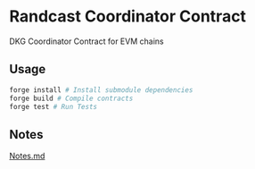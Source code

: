 # Randcast Coordinator Contract

DKG Coordinator Contract for EVM chains

## Usage

```bash
forge install # Install submodule dependencies
forge build # Compile contracts
forge test # Run Tests
```

## Notes

[Notes.md](https://github.com/wrinkledeth/randcast_coordinator_contract/blob/main/notes.md)